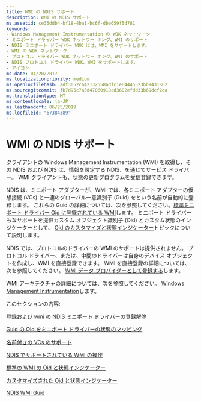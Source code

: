 ```yaml
---
title: WMI の NDIS サポート
description: WMI の NDIS サポート
ms.assetid: ce35ddb4-bf18-4ba1-bc6f-dbe659f5d781
keywords:
- Windows Management Instrumentation の WDK ネットワーク
- ミニポート ドライバー WDK ネットワー キング、WMI のサポート
- NDIS ミニポート ドライバー WDK には、WMI をサポートします。
- WMI の WDK ネットワーク
- プロトコル ドライバー WDK ネットワー キング、WMI のサポート
- NDIS プロトコル ドライバー WDK、WMI をサポートします。
- アイコン
ms.date: 04/20/2017
ms.localizationpriority: medium
ms.openlocfilehash: adf3052ca42132558adfc1e64445523bb9431862
ms.sourcegitcommit: fb7d95c7a5d47860918cd3602efdd33b69dcf2da
ms.translationtype: MT
ms.contentlocale: ja-JP
ms.lasthandoff: 06/25/2019
ms.locfileid: "67384389"
---
```

# <a name="ndis-support-for-wmi"></a>WMI の NDIS サポート





クライアントの Windows Management Instrumentation (WMI) を取得し、その NDIS および NDIS は、情報を設定する NDIS、を通じてサービス ドライバー。 WMI クライアントも、状態の更新プログラムを受信登録できます。

NDIS は、ミニポート アダプターが、WMI では、各ミニポート アダプターの仮想接続 (VCs) と一連のグローバル一意識別子 (Guid) をという名前が自動的に登録します。 これらの Guid の詳細については、次を参照してください。[標準ミニポート ドライバー Oid に登録されている WMI](standard-miniport-driver-oids-registered-with-wmi.md)します。 ミニポート ドライバーもなサポートを提供カスタム オブジェクト識別子 (Oid) とカスタム状態のインジケーターとして、 [Oid のカスタマイズと状態インジケーター](customized-oids-and-status-indications.md)トピックについて説明します。

NDIS では、プロトコルのドライバーの WMI のサポートは提供されません。 プロトコル ドライバー、または、中間のドライバーは自身のデバイス オブジェクトを作成し、WMI を直接登録できます。 WMI を直接登録の詳細については、次を参照してください。 [WMI データ プロバイダーとして登録する](https://docs.microsoft.com/windows-hardware/drivers/kernel/registering-as-a-wmi-data-provider)します。

WMI アーキテクチャの詳細については、次を参照してください。 [Windows Management Instrumentation](https://docs.microsoft.com/windows-hardware/drivers/kernel/implementing-wmi)します。

このセクションの内容:

[登録および wmi の NDIS ミニポート ドライバーの登録解除](registration-and-deregistration-of-ndis-miniport-drivers-with-wmi.md)

[Guid の Oid をミニポート ドライバーの状態のマッピング](mapping-of-guids-to-oids-and-miniport-driver-status.md)

[名前付きの VCs のサポート](support-for-named-vcs.md)

[NDIS でサポートされている WMI の操作](ndis-supported-wmi-operations.md)

[標準の WMI の Oid と状態インジケーター](standard-wmi-oids-and-status-indications.md)

[カスタマイズされた Oid と状態インジケーター](customized-oids-and-status-indications.md)

[NDIS WMI Guid](ndis-wmi-guids.md)

 

 





